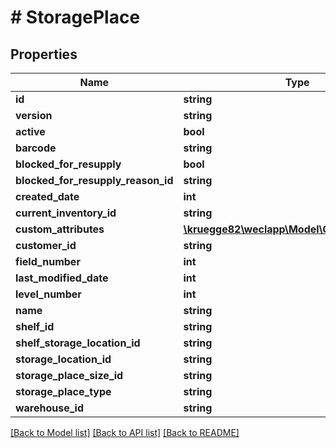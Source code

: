 # # StoragePlace

## Properties

Name | Type | Description | Notes
------------ | ------------- | ------------- | -------------
**id** | **string** |  | [optional]
**version** | **string** |  | [optional]
**active** | **bool** |  | [optional]
**barcode** | **string** |  | [optional]
**blocked_for_resupply** | **bool** |  | [optional]
**blocked_for_resupply_reason_id** | **string** |  | [optional]
**created_date** | **int** |  | [optional]
**current_inventory_id** | **string** |  | [optional]
**custom_attributes** | [**\kruegge82\weclapp\Model\CustomAttribute[]**](CustomAttribute.md) |  | [optional]
**customer_id** | **string** |  | [optional]
**field_number** | **int** |  | [optional]
**last_modified_date** | **int** |  | [optional]
**level_number** | **int** |  | [optional]
**name** | **string** |  |
**shelf_id** | **string** |  | [optional]
**shelf_storage_location_id** | **string** |  | [optional]
**storage_location_id** | **string** |  | [optional]
**storage_place_size_id** | **string** |  | [optional]
**storage_place_type** | **string** |  |
**warehouse_id** | **string** |  | [optional]

[[Back to Model list]](../../README.md#models) [[Back to API list]](../../README.md#endpoints) [[Back to README]](../../README.md)
